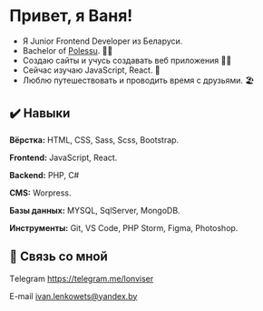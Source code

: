 # Привет, я Ваня!
- Я Junior Frontend Developer из Беларуси. 
- Bachelor of [Polessu](https://www.polessu.by/). 👨‍🎓
- Создаю сайты и учусь создавать веб приложения 👨‍💻
- Сейчас изучаю JavaScript, React. 📖
- Люблю путешествовать и проводить время с друзьями. 🏖
  
  
## ✔️ Навыки

**Вёрстка:** HTML, CSS, Sass, Scss, Bootstrap.

**Frontend:** JavaScript, React.

**Backend:** PHP, C#

**CMS:** Worpress.

**Базы данных:** MYSQL, SqlServer, MongoDB.

**Инструменты:** Git, VS Code, PHP Storm, Figma, Photoshop.

  
## 🔗 Связь со мной

Тelegram https://telegram.me/lonviser

E-mail ivan.lenkowets@yandex.by
